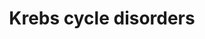 ---
annotations:
- type: Disease Ontology
  value: mitochondrial encephalomyopathy
- type: Pathway Ontology
  value: citric acid cycle pathway
- type: Disease Ontology
  value: methylmalonic acidemia
- type: Pathway Ontology
  value: fumaric aciduria pathway
authors:
- Richard97
- Egonw
- DeSl
- IreneHemel
- Josienlandman
- MaintBot
- Eweitz
- Finterly
- Fehrhart
description: This pathway shows an simplified version of the Krebs cycle (for more
  details see [https://www.wikipathways.org/index.php/Pathway:WP78] ), with 4 genetic
  diseases related to it. For succinyl-CoA synthetase deficiencies, relevant metabolic
  markers are depicted in light green. Patients with a mutation in the SUCLG1 might
  present a severe (fatal) form of mitochondrial encephalomyopathy.  This pathway
  was inspired by Chapter 20 of the book of Blau (ISBN 3642403360 (978-3642403361)).
last-edited: 2021-11-30
organisms:
- Homo sapiens
redirect_from:
- /index.php/Pathway:WP4236
- /instance/WP4236
schema-jsonld:
- '@context': https://schema.org/
  '@id': https://wikipathways.github.io/pathways/WP4236.html
  '@type': Dataset
  creator:
    '@type': Organization
    name: WikiPathways
  description: This pathway shows an simplified version of the Krebs cycle (for more
    details see [https://www.wikipathways.org/index.php/Pathway:WP78] ), with 4 genetic
    diseases related to it. For succinyl-CoA synthetase deficiencies, relevant metabolic
    markers are depicted in light green. Patients with a mutation in the SUCLG1 might
    present a severe (fatal) form of mitochondrial encephalomyopathy.  This pathway
    was inspired by Chapter 20 of the book of Blau (ISBN 3642403360 (978-3642403361)).
  keywords:
  - SUCLG2
  - Methylmalonyl-CoA
  - methylcitrate
  - GDP-forming(G-SCS)
  - (S)-malate
  - Fumarate
  - ESTER (C4DC)
  - citrate
  - lactate
  - SUCLA2
  - ACID
  - Succinyl coenzyme A
  - succinate
  - SUCCINYL CARNITINE
  - ADP
  - GTP
  - propionyl
  - alpha-ketoglutarate
  - 'METHYLMALONIC '
  - 'METHYLMALONYL CARNITINE '
  - E2-subunit
  - SUCLG1
  - Acetyl-CoA
  - ADP-forming (A-SCS)
  - 3-HYDROXYPROPIONATE
  - E1-subunit
  - GDP
  - ATP
  - mtDNA synthesis
  - E3-subunit
  - 2-KGD complex
  - Oxaloacetate
  - pyruvate
  - FH
  - PROPIONYLCARNITINE (C3)
  - NDPK
  license: CC0
  name: Krebs cycle disorders
seo: CreativeWork
title: Krebs cycle disorders
wpid: WP4236
---